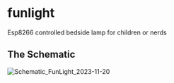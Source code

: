 # funlight
Esp8266 controlled bedside lamp for children or nerds

## The Schematic
![Schematic_FunLight_2023-11-20](https://github.com/richej/funlight/assets/5586873/9ccd44cd-f5c6-421f-b0ff-5e9589b4aad1)
